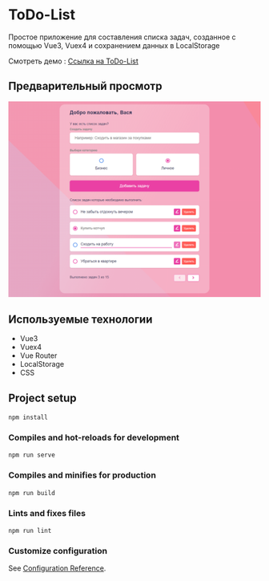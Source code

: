 # ToDo-List
Простое приложение для составления списка задач, созданное с помощью Vue3, Vuex4 и сохранением данных в LocalStorage

Смотреть демо : [Ссылка на ToDo-List](https://ndartemka1.github.io/todo-list/)

## Предварительный просмотр
![prev](/public/img/prev.png)

## Используемые технологии
  + Vue3
  + Vuex4
  + Vue Router
  + LocalStorage
  + CSS


## Project setup
```
npm install
```

### Compiles and hot-reloads for development
```
npm run serve
```

### Compiles and minifies for production
```
npm run build
```

### Lints and fixes files
```
npm run lint
```

### Customize configuration
See [Configuration Reference](https://cli.vuejs.org/config/).
